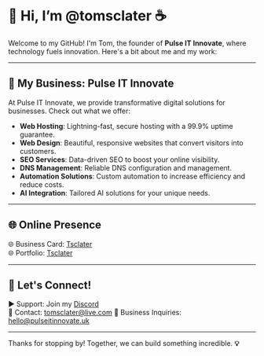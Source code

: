 # 👋 Hi, I’m @tomsclater ☕

Welcome to my GitHub! I'm Tom, the founder of **Pulse IT Innovate**, where technology fuels innovation. Here's a bit about me and my work:

---

## 🚀 My Business: Pulse IT Innovate

At Pulse IT Innovate, we provide transformative digital solutions for businesses. Check out what we offer:

- **Web Hosting**: Lightning-fast, secure hosting with a 99.9% uptime guarantee.  
- **Web Design**: Beautiful, responsive websites that convert visitors into customers.  
- **SEO Services**: Data-driven SEO to boost your online visibility.  
- **DNS Management**: Reliable DNS configuration and management.  
- **Automation Solutions**: Custom automation to increase efficiency and reduce costs.  
- **AI Integration**: Tailored AI solutions for your unique needs.

---

## 🌐 Online Presence

🌐 Business Card: [Tsclater](https://tomsclater.github.io)  
🌐 Portfolio: [Tsclater](https://t-sclater.vercel.app)  

---

## 📢 Let's Connect!

▶ Support: Join my [Discord](https://discord.gg/J9kVfvAYeH)  
📧 Contact: [tomsclater@live.com](mailto:tomsclater@live.com)
📧 Business Inquiries: [hello@pulseitinnovate.uk](mailto:hello@pulseitinnovate.uk)

---

Thanks for stopping by! Together, we can build something incredible. **💡**
